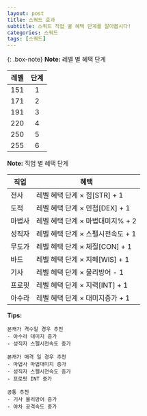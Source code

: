 ```yaml
---
layout: post
title: 스쿼드 효과
subtitle: 스쿼드 직업 별 혜택 단계를 알아봅시다!
categories: 스쿼드
tags: [스쿼드]
---
```


{: .box-note}
**Note:** 레벨 별 혜택 단계

| 레벨 | 단계 |
| :------: |:---: |
| 151 | 1 |
| 171 | 2 |
| 191 | 3 |
| 220 | 4 |
| 250 | 5 |
| 255 | 6 |

**Note:** 직업 별 혜택 단계

| 직업     | 혜택                               |
|----------|------------------------------------|
| 전사     | 레벨 혜택 단계 × 힘[STR] + 1        |
| 도적     | 레벨 혜택 단계 × 민첩[DEX] + 1      |
| 마법사   | 레벨 혜택 단계 × 마법대미지% + 2    |
| 성직자   | 레벨 혜택 단계 × 스펠시전속도 + 1  |
| 무도가   | 레벨 혜택 단계 × 체질[CON] + 1     |
| 바드     | 레벨 혜택 단계 × 지혜[WIS] + 1     |
| 기사     | 레벨 혜택 단계 × 물리방어 - 1      |
| 프로핏   | 레벨 혜택 단계 × 지력[INT] + 1     |
| 아수라   | 레벨 혜택 단계 × 대미지증가 + 1    |


**Tips:** 

```
본캐가 격수일 경우 추천
- 아수라 대미지 증가
- 성직자 스펠시전속도 증가

본캐가 매격 일 경우 추천
- 마법사 마법대미지 증가
- 성직자 스펠시전속도 증가
- 프로핏 INT 증가

공통 추천
- 기사 물리방어 증가
- 야차 공격속도 증가
```